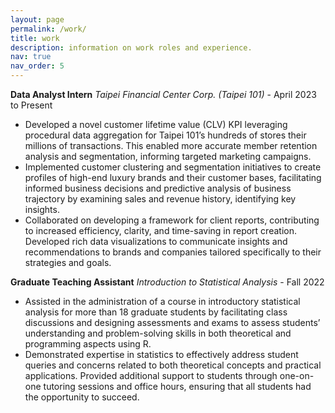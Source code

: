 ```yaml
---
layout: page
permalink: /work/
title: work
description: information on work roles and experience.
nav: true
nav_order: 5
---
```


**Data Analyst Intern**
*Taipei Financial Center Corp. (Taipei 101)* - April 2023 to Present
- Developed a novel customer lifetime value (CLV) KPI leveraging procedural data aggregation for Taipei 101’s hundreds of stores their millions of transactions. This enabled more accurate member retention analysis and segmentation, informing targeted marketing campaigns.
- Implemented customer clustering and segmentation initiatives to create profiles of high-end luxury brands and their customer bases, facilitating informed business decisions and predictive analysis of business trajectory by examining sales and revenue history, identifying key insights.
- Collaborated on developing a framework for client reports, contributing to increased efficiency, clarity, and time-saving in report creation. Developed rich data visualizations to communicate insights and recommendations to brands and companies tailored specifically to their strategies and goals.

**Graduate Teaching Assistant**
*Introduction to Statistical Analysis* - Fall 2022
- Assisted in the administration of a course in introductory statistical analysis for more than 18 graduate students by facilitating class discussions and designing assessments and exams to assess students’ understanding and problem-solving skills in both theoretical and programming aspects using R.
- Demonstrated expertise in statistics to effectively address student queries and concerns related to both theoretical concepts and practical applications. Provided additional support to students through one-on-one tutoring sessions and office hours, ensuring that all students had the opportunity to succeed.